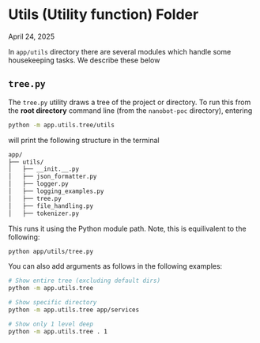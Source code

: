 # Utils (Utility function) Folder

April 24, 2025

In `app/utils` directory there are several modules which handle some housekeeping tasks.  We describe these below

## `tree.py`

The `tree.py` utility draws a tree of the project or directory.  To run this from the **root directory** command line (from the `nanobot-poc` directory), entering

```bash
python -m app.utils.tree/utils
```

will print the following structure in the terminal
```bash
app/
├── utils/
│   ├── __init.__.py
│   ├── json_formatter.py
│   ├── logger.py
│   ├── logging_examples.py
│   ├── tree.py
│   ├── file_handling.py
│   ├── tokenizer.py
```

This runs it using the Python module path.  Note, this is equilivalent to the following:

```bash
python app/utils/tree.py
```

You can also add arguments as follows in the following examples:
```bash
# Show entire tree (excluding default dirs)
python -m app.utils.tree

# Show specific directory
python -m app.utils.tree app/services

# Show only 1 level deep
python -m app.utils.tree . 1
```

